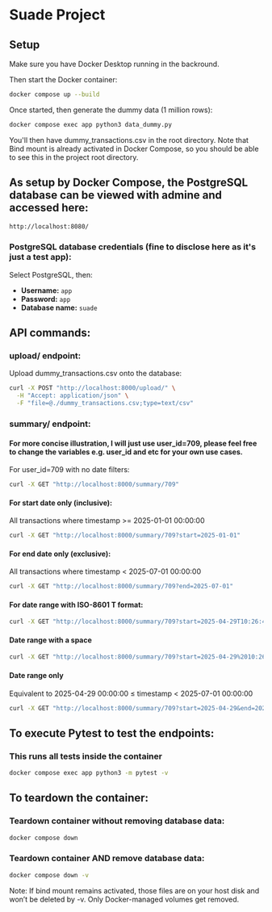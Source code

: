 # Suade Project

## Setup
Make sure you have Docker Desktop running in the backround.

Then start the Docker container:

```bash
docker compose up --build
```
Once started, then generate the dummy data (1 million rows):
```bash
docker compose exec app python3 data_dummy.py
```
You'll then have dummy_transactions.csv in the root directory. Note that Bind mount is already activated in Docker Compose, so you should be able to see this in the project root directory.

## As setup by Docker Compose, the PostgreSQL database can be viewed with admine and accessed here:
```bash
http://localhost:8080/
```

### PostgreSQL database credentials (fine to disclose here as it's just a test app):
Select PostgreSQL, then:
- **Username:** `app`  
- **Password:** `app`  
- **Database name:** `suade`  

## API commands:

### upload/ endpoint:
Upload dummy_transactions.csv onto the database:

```bash
curl -X POST "http://localhost:8000/upload/" \
  -H "Accept: application/json" \
  -F "file=@./dummy_transactions.csv;type=text/csv"
```



### summary/ endpoint:

#### For more concise illustration, I will just use user_id=709, please feel free to change the variables e.g. user_id and etc for your own use cases.

For user_id=709 with no date filters:
```bash
curl -X GET "http://localhost:8000/summary/709"
```

#### For start date only (inclusive):
All transactions where timestamp >= 2025-01-01 00:00:00
```bash
curl -X GET "http://localhost:8000/summary/709?start=2025-01-01"
```

#### For end date only (exclusive):
All transactions where timestamp < 2025-07-01 00:00:00
```bash
curl -X GET "http://localhost:8000/summary/709?end=2025-07-01"
```

#### For date range with ISO-8601 T format:
```bash
curl -X GET "http://localhost:8000/summary/709?start=2025-04-29T10:26:46&end=2025-07-01T00:00:00"
```

#### Date range with a space
```bash
curl -X GET "http://localhost:8000/summary/709?start=2025-04-29%2010:26:46&end=2025-07-01%2000:00:00"
```

#### Date range only
Equivalent to 2025-04-29 00:00:00 ≤ timestamp < 2025-07-01 00:00:00

```bash
curl -X GET "http://localhost:8000/summary/709?start=2025-04-29&end=2025-07-01"
```

## To execute Pytest to test the endpoints:
### This runs all tests inside the container
```bash
docker compose exec app python3 -m pytest -v
```

## To teardown the container:

### Teardown container without removing database data:
```bash
docker compose down
```
### Teardown container AND remove database data:
```bash
docker compose down -v
```
Note: If bind mount remains activated, those files are on your host disk and won’t be deleted by -v. Only Docker-managed volumes get removed.
